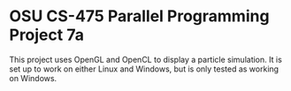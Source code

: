 # OSU CS-475 Parallel Programming Project 7a

This project uses OpenGL and OpenCL to display a particle simulation.
It is set up to work on either Linux and Windows, but is only tested
as working on Windows.